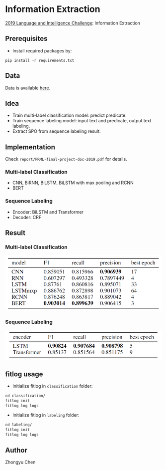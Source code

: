 # Information Extraction 

[2019 Language and Intelligence Challenge](http://lic2019.ccf.org.cn/): Information Extraction 

## Prerequisites

* Install required packages by:
```angular2
pip install -r requirements.txt
```

## Data

Data is available [here](https://github.com/czhongyu/information-extraction/releases/download/v1.0/data.zip).

## Idea

* Train multi-label classification model: predict predicate.
* Train sequence labeling model: input text and predicate, output text labeling.
* Extract SPO from sequence labeling result.

## Implementation

Check `report/PRML-final-project-doc-2019.pdf` for details.

### Multi-label Classification

* CNN, BiRNN, BiLSTM, BiLSTM with max pooling and RCNN
* BERT

### Sequence Labeling

* Encoder: BiLSTM and Transformer
* Decoder: CRF

## Result

### Multi-label Classification

![classification](pic/classification_result.png)

### Sequence Labeling

![labeling](pic/labeling_result.png)

## fitlog usage

* Initialize fitlog in `classification` folder:
```
cd classification/
fitlog init
fitlog log logs
```
* Initialize fitlog in `labeling` folder:
```
cd labeling/
fitlog init
fitlog log logs
```

## Author

Zhongyu Chen
